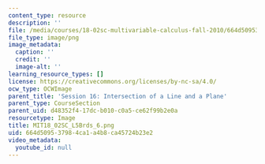 ```yaml
---
content_type: resource
description: ''
file: /media/courses/18-02sc-multivariable-calculus-fall-2010/664d509537984ca1a4b8ca45724b23e2_MIT18_02SC_L5Brds_6.png
file_type: image/png
image_metadata:
  caption: ''
  credit: ''
  image-alt: ''
learning_resource_types: []
license: https://creativecommons.org/licenses/by-nc-sa/4.0/
ocw_type: OCWImage
parent_title: 'Session 16: Intersection of a Line and a Plane'
parent_type: CourseSection
parent_uid: d48352f4-17dc-b010-c0a5-ce62f99b2e0a
resourcetype: Image
title: MIT18_02SC_L5Brds_6.png
uid: 664d5095-3798-4ca1-a4b8-ca45724b23e2
video_metadata:
  youtube_id: null
---
```

